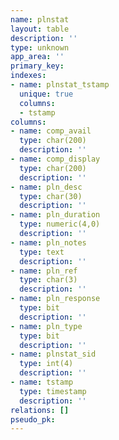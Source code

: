 ```yaml
---
name: plnstat
layout: table
description: ''
type: unknown
app_area: ''
primary_key: 
indexes:
- name: plnstat_tstamp
  unique: true
  columns:
  - tstamp
columns:
- name: comp_avail
  type: char(200)
  description: ''
- name: comp_display
  type: char(200)
  description: ''
- name: pln_desc
  type: char(30)
  description: ''
- name: pln_duration
  type: numeric(4,0)
  description: ''
- name: pln_notes
  type: text
  description: ''
- name: pln_ref
  type: char(3)
  description: ''
- name: pln_response
  type: bit
  description: ''
- name: pln_type
  type: bit
  description: ''
- name: plnstat_sid
  type: int(4)
  description: ''
- name: tstamp
  type: timestamp
  description: ''
relations: []
pseudo_pk: 
---
```


